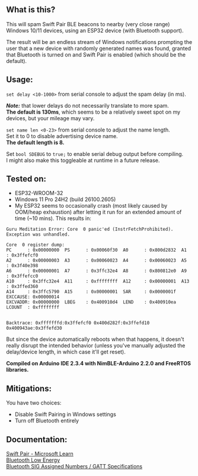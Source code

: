 ## What is this?

This will spam Swift Pair BLE beacons to nearby (very close range) Windows 10/11 devices, using an ESP32 device (with Bluetooth support).

The result will be an endless stream of Windows notifications prompting the user that a new device with randomly generated names was found, granted that Bluetooth is turned on and Swift Pair is enabled (which should be the default).

## Usage: 

```set delay <10-1000>``` from serial console to adjust the spam delay (in ms).

***Note:*** that lower delays do not necessarily translate to more spam.\
**The default is 130ms**, which seems to be a relatively sweet spot on my devices, but your mileage may vary.

```set name len <0-23>``` from serial console to adjust the name length.\
Set it to 0 to disable advertising device name.\
**The default length is 8.**

Set ```bool SDEBUG``` to ```true;``` to enable serial debug output before compiling.\
I might also make this toggleable at runtime in a future release.

## Tested on:
- ESP32-WROOM-32
- Windows 11 Pro 24H2 (build 26100.2605)
- My ESP32 seems to occasionally crash (most likely caused by OOM/heap exhaustion) after letting it run for an extended amount of time (~10 mins). This results in:
```
Guru Meditation Error: Core  0 panic'ed (InstrFetchProhibited). Exception was unhandled.

Core  0 register dump:
PC      : 0x00000000  PS      : 0x00060f30  A0      : 0x800d2832  A1      : 0x3ffefcf0  
A2      : 0x00000003  A3      : 0x00060023  A4      : 0x00060023  A5      : 0x3f40e398  
A6      : 0x00000001  A7      : 0x3ffc32e4  A8      : 0x800812e0  A9      : 0x3ffefcc0  
A10     : 0x3ffc32e4  A11     : 0xffffffff  A12     : 0x00000001  A13     : 0x3ffed360  
A14     : 0x3ffc5790  A15     : 0x00000001  SAR     : 0x0000001f  EXCCAUSE: 0x00000014  
EXCVADDR: 0x00000000  LBEG    : 0x400910d4  LEND    : 0x400910ea  LCOUNT  : 0xffffffff  


Backtrace: 0xfffffffd:0x3ffefcf0 0x400d282f:0x3ffefd10 0x400943ae:0x3ffefd30
```
But since the device automatically reboots when that happens, it doesn't really disrupt the intended behavior (unless you've manually adjusted the delay/device length, in which case it'll get reset).

**Compiled on Arduino IDE 2.3.4 with NimBLE-Arduino 2.2.0 and FreeRTOS libraries.**

## Mitigations:
You have two choices:
- Disable Swift Pairing in Windows settings
- Turn off Bluetooth entirely

## Documentation:
[Swift Pair - Microsoft Learn](https://learn.microsoft.com/en-us/windows-hardware/design/component-guidelines/bluetooth-swift-pair)\
[Bluetooth Low Energy](https://en.wikipedia.org/wiki/Bluetooth_Low_Energy#Technical_details)\
[Bluetooth SIG Assigned Numbers / GATT Specifications](https://bitbucket.org/bluetooth-SIG/public/src/main/assigned_numbers/) 
